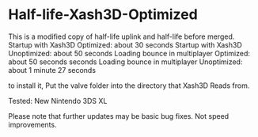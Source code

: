 # Half-life-Xash3D-Optimized
This is a modified copy of half-life uplink and half-life before merged.  Startup with Xash3D Optimized: about 30 seconds  Startup with Xash3D Unoptimized: about 50 seconds  Loading bounce in multiplayer Optimized: about 50 seconds seconds  Loading bounce in multiplayer Unoptimized: about 1 minute 27 seconds

to install it, Put the valve folder into the directory that Xash3D Reads from.

Tested: New Nintendo 3DS XL

Please note that further updates may be basic bug fixes. Not speed improvements.

